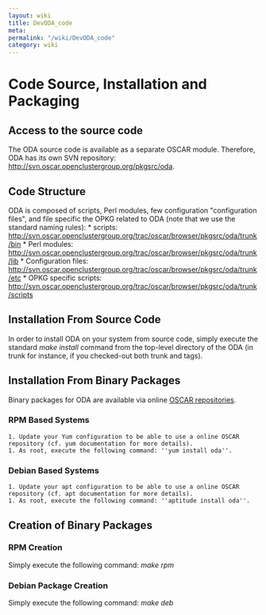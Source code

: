 ```yaml
---
layout: wiki
title: DevODA_code
meta: 
permalink: "/wiki/DevODA_code"
category: wiki
---
```

<!-- Name: DevODA_code -->
<!-- Version: 2 -->
<!-- Author: valleegr -->

# Code Source, Installation and Packaging

## Access to the source code

The ODA source code is available as a separate OSCAR module. Therefore, ODA has its own SVN repository: http://svn.oscar.openclustergroup.org/pkgsrc/oda.

## Code Structure

ODA is composed of scripts, Perl modules, few configuration "configuration files", and file specific the OPKG related to ODA (note that we use the standard naming rules):
    * scripts: http://svn.oscar.openclustergroup.org/trac/oscar/browser/pkgsrc/oda/trunk/bin
    * Perl modules: http://svn.oscar.openclustergroup.org/trac/oscar/browser/pkgsrc/oda/trunk/lib
    * Configuration files: http://svn.oscar.openclustergroup.org/trac/oscar/browser/pkgsrc/oda/trunk/etc
    * OPKG specific scripts: http://svn.oscar.openclustergroup.org/trac/oscar/browser/pkgsrc/oda/trunk/scripts

## Installation From Source Code

In order to install ODA on your system from source code, simply execute the standard _make install_ command from the top-level directory of the ODA (in trunk for instance, if you checked-out both trunk and tags).

## Installation From Binary Packages

Binary packages for ODA are available via online [OSCAR repositories](/wiki/online_oscar_repos/).

### RPM Based Systems

    1. Update your Yum configuration to be able to use a online OSCAR repository (cf. yum documentation for more details).
    1. As root, execute the following command: ''yum install oda''.

### Debian Based Systems

    1. Update your apt configuration to be able to use a online OSCAR repository (cf. apt documentation for more details).
    1. As root, execute the following command: ''aptitude install oda''.

## Creation of Binary Packages

### RPM Creation

Simply execute the following command: _make rpm_

### Debian Package Creation

Simply execute the following command: _make deb_
